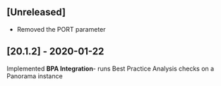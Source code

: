 ## [Unreleased]
 - Removed the PORT parameter

## [20.1.2] - 2020-01-22
Implemented **BPA Integration**- runs Best Practice Analysis checks on a Panorama instance